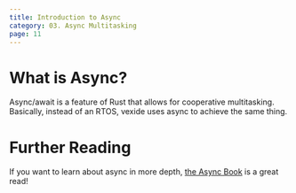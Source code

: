 ```yaml
---
title: Introduction to Async
category: 03. Async Multitasking
page: 11
---
```


# What is Async?

Async/await is a feature of Rust that allows for cooperative multitasking.
Basically, instead of an RTOS, vexide uses async to achieve the same thing.

<!-- TODO: finish this page -->

# Further Reading

If you want to learn about async in more depth, [the Async Book](https://rust-lang.github.io/async-book/) is a great read!